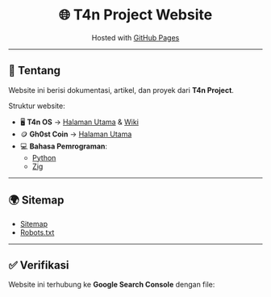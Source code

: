 <h1 align="center">🌐 T4n Project Website</h1>

<p align="center">
  Hosted with <a href="https://pages.github.com/">GitHub Pages</a>
</p>

---

## 📖 Tentang
Website ini berisi dokumentasi, artikel, dan proyek dari **T4n Project**.

Struktur website:
- 🖥️ **T4n OS** → <a href="./T4n-OS/index.html">Halaman Utama</a> & <a href="./T4n-OS/wiki.html">Wiki</a>
- 🪙 **Gh0st Coin** → <a href="./Gh0st-Coin/index.html">Halaman Utama</a>
- 💻 **Bahasa Pemrograman**:
  - <a href="./Lang/python.html">Python</a>
  - <a href="./Lang/zig.html">Zig</a>

---

## 🌍 Sitemap
- [Sitemap](./sitemap.xml)
- [Robots.txt](./robots.txt)

---

## ✅ Verifikasi
Website ini terhubung ke **Google Search Console** dengan file:

